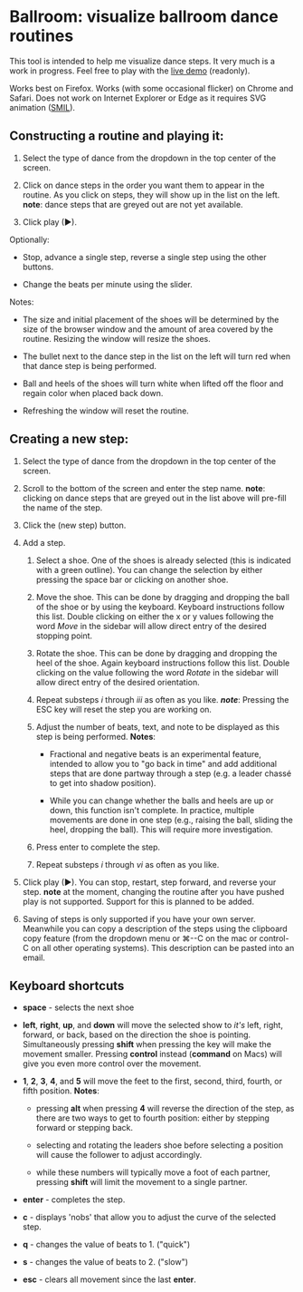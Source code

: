 Ballroom: visualize ballroom dance routines
===

This tool is intended to help me visualize dance steps.  It very much is a work
in progress.  Feel free to play with the
[live demo](http://rubys.github.io/ballroom/) (readonly).

Works best on Firefox.  Works (with some occasional flicker) on Chrome and
Safari.  Does not work on Internet Explorer or Edge as it requires SVG animation
([SMIL](https://msdn.microsoft.com/en-us/library/gg193979%28v=vs.85%29.aspx)).

Constructing a routine and playing it:
---

1. Select the type of dance from the dropdown in the top center of the screen.

2. Click on dance steps in the order you want them to appear in the routine.
   As you click on steps, they will show up in the list on the left.
   **note**: dance steps that are greyed out are not yet available.

3. Click play (▶).

Optionally:

* Stop, advance a single step, reverse a single step using the other buttons.

* Change the beats per minute using the slider.

Notes:

* The size and initial placement of the shoes will be determined by the size of
  the browser window and the amount of area covered by the routine.  Resizing
  the window will resize the shoes.

* The bullet next to the dance step in the list on the left will turn red
  when that dance step is being performed.

* Ball and heels of the shoes will turn white when lifted off the floor and
  regain color when placed back down. 

* Refreshing the window will reset the routine.

Creating a new step:
---

1. Select the type of dance from the dropdown in the top center of the screen.

2. Scroll to the bottom of the screen and enter the step name.
   **note**: clicking on dance steps that are greyed out in the list above
   will pre-fill the name of the step.

3. Click the (new step) button.

4. Add a step.

    1. Select a shoe.  One of the shoes is already selected (this is indicated
       with a green outline).  You can change the selection by either pressing
       the space bar or clicking on another shoe.

    2. Move the shoe.  This can be done by dragging and dropping the ball of
       the shoe or by using the keyboard.  Keyboard instructions follow this
       list.  Double clicking on either the x or y values following the
       word *Move* in the sidebar will allow direct entry of the desired
       stopping point.

    3. Rotate the shoe.  This can be done by dragging and dropping the heel
       of the shoe.  Again keyboard instructions follow this list.  Double
       clicking on the value following the word *Rotate* in the sidebar will
       allow direct entry of the desired orientation.

    4.  Repeat substeps *i* through *iii* as often as you like.  ***note***:
        Pressing the ESC key will reset the step you are working on.

    5.  Adjust the number of beats, text, and note to be displayed as this
        step is being performed.  **Notes**:

        * Fractional and negative beats is an experimental feature, intended
          to allow you to "go back in time" and add additional steps that are
          done partway through a step (e.g. a leader chassé to get into
          shadow position).
          
        * While you can change whether the balls and heels are up or down,
          this function isn't complete.  In practice, multiple movements are
          done in one step (e.g., raising the ball, sliding the heel, dropping
          the ball).  This will require more investigation.

    6.  Press enter to complete the step.

    7.  Repeat substeps *i* through *vi* as often as you like.

5. Click play (▶).  You can stop, restart, step forward, and reverse your
   step.  **note** at the moment, changing the routine after you have pushed
   play is not supported.  Support for this is planned to be added.

6. Saving of steps is only supported if you have your own server.  Meanwhile
   you can copy a description of the steps using the clipboard copy feature
   (from the dropdown menu or ⌘--C on the mac or control-C on all other
   operating systems).  This description can be pasted into an email.

Keyboard shortcuts
---

* **space** - selects the next shoe

* **left**, **right**, **up**, and **down** will move the selected show to
  *it's* left, right, forward, or back, based on the direction the shoe
  is pointing.  Simultaneously pressing **shift** when pressing the key will
  make the movement smaller.  Pressing **control** instead (**command** on Macs)
  will give you even more control over the movement.

* **1**, **2**, **3**, **4**, and **5** will move the feet to the first,
  second, third, fourth, or fifth position.  **Notes**:

   * pressing **alt** when pressing **4** will reverse the direction of the
     step, as there are two ways to get to fourth position: either by stepping
     forward or stepping back.

   * selecting and rotating the leaders shoe before selecting a position will
     cause the follower to adjust accordingly.

   * while these numbers will typically move a foot of each partner, pressing
     **shift** will limit the movement to a single partner.

* **enter** - completes the step.

* **c** - displays 'nobs' that allow you to adjust the curve of the selected
  step.

* **q** - changes the value of beats to 1.  ("quick")

* **s** - changes the value of beats to 2.  ("slow")

* **esc** - clears all movement since the last **enter**.



